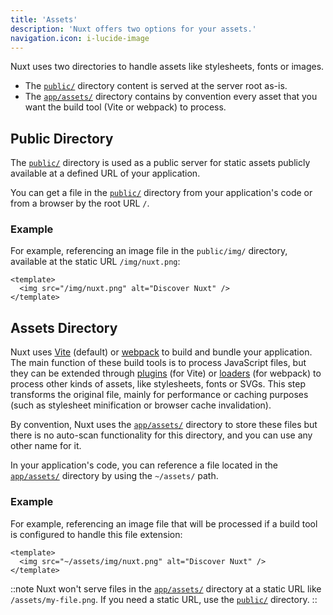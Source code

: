 ```yaml
---
title: 'Assets'
description: 'Nuxt offers two options for your assets.'
navigation.icon: i-lucide-image
---
```


Nuxt uses two directories to handle assets like stylesheets, fonts or images.

- The [`public/`](/docs/4.x/guide/directory-structure/public) directory content is served at the server root as-is.
- The [`app/assets/`](/docs/4.x/guide/directory-structure/app/assets) directory contains by convention every asset that you want the build tool (Vite or webpack) to process.

## Public Directory

The [`public/`](/docs/4.x/guide/directory-structure/public) directory is used as a public server for static assets publicly available at a defined URL of your application.

You can get a file in the [`public/`](/docs/4.x/guide/directory-structure/public) directory from your application's code or from a browser by the root URL `/`.

### Example

For example, referencing an image file in the `public/img/` directory, available at the static URL `/img/nuxt.png`:

```vue [app/app.vue]
<template>
  <img src="/img/nuxt.png" alt="Discover Nuxt" />
</template>
```

## Assets Directory

Nuxt uses [Vite](https://vite.dev/guide/assets.html) (default) or [webpack](https://webpack.js.org/guides/asset-management) to build and bundle your application. The main function of these build tools is to process JavaScript files, but they can be extended through [plugins](https://vite.dev/plugins) (for Vite) or [loaders](https://webpack.js.org/loaders) (for webpack) to process other kinds of assets, like stylesheets, fonts or SVGs. This step transforms the original file, mainly for performance or caching purposes (such as stylesheet minification or browser cache invalidation).

By convention, Nuxt uses the [`app/assets/`](/docs/4.x/guide/directory-structure/app/assets) directory to store these files but there is no auto-scan functionality for this directory, and you can use any other name for it.

In your application's code, you can reference a file located in the [`app/assets/`](/docs/4.x/guide/directory-structure/app/assets) directory by using the `~/assets/` path.

### Example

For example, referencing an image file that will be processed if a build tool is configured to handle this file extension:

```vue [app/app.vue]
<template>
  <img src="~/assets/img/nuxt.png" alt="Discover Nuxt" />
</template>
```

::note
Nuxt won't serve files in the [`app/assets/`](/docs/4.x/guide/directory-structure/app/assets) directory at a static URL like `/assets/my-file.png`. If you need a static URL, use the [`public/`](#public-directory) directory.
::
